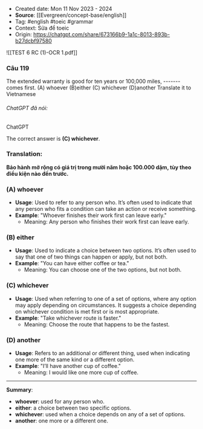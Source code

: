 - Created date: Mon 11 Nov 2023 - 2024
- **Source**: [[Evergreen/concept-base/english]]
- Tag: #english #toeic #grammar
- Context: Sửa để toeic
- Origin: https://chatgpt.com/share/673166b9-1a1c-8013-893b-b27dcbf97580

![[TEST 6 RC (1)-OCR 1.pdf]]

### Câu 119
The extended warranty is good for ten years or 100,000 miles, ------- comes first. (A) whoever (B)either (C) whichever (D)another Translate it to Vietnamese

###### ChatGPT đã nói:

ChatGPT

The correct answer is **(C) whichever**.

### Translation:

**Bảo hành mở rộng có giá trị trong mười năm hoặc 100.000 dặm, tùy theo điều kiện nào đến trước.**

### (A) **whoever**

- **Usage**: Used to refer to any person who. It’s often used to indicate that any person who fits a condition can take an action or receive something.
- **Example**: "Whoever finishes their work first can leave early."
    - Meaning: Any person who finishes their work first can leave early.

### (B) **either**

- **Usage**: Used to indicate a choice between two options. It’s often used to say that one of two things can happen or apply, but not both.
- **Example**: "You can have either coffee or tea."
    - Meaning: You can choose one of the two options, but not both.

### (C) **whichever**

- **Usage**: Used when referring to one of a set of options, where any option may apply depending on circumstances. It suggests a choice depending on whichever condition is met first or is most appropriate.
- **Example**: "Take whichever route is faster."
    - Meaning: Choose the route that happens to be the fastest.

### (D) **another**

- **Usage**: Refers to an additional or different thing, used when indicating one more of the same kind or a different option.
- **Example**: "I’ll have another cup of coffee."
    - Meaning: I would like one more cup of coffee.


---

**Summary**:

- **whoever**: used for any person who.
- **either**: a choice between two specific options.
- **whichever**: used when a choice depends on any of a set of options.
- **another**: one more or a different one.


